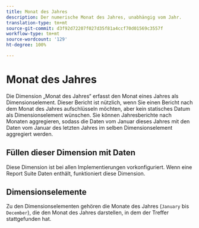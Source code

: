 ```yaml
---
title: Monat des Jahres
description: Der numerische Monat des Jahres, unabhängig vom Jahr.
translation-type: tm+mt
source-git-commit: d3f92d72207f027d35f81a4ccf70d01569c3557f
workflow-type: tm+mt
source-wordcount: '129'
ht-degree: 100%

---
```



# Monat des Jahres

Die Dimension „Monat des Jahres“ erfasst den Monat eines Jahres als Dimensionselement. Dieser Bericht ist nützlich, wenn Sie einen Bericht nach dem Monat des Jahres aufschlüsseln möchten, aber kein statisches Datum als Dimensionselement wünschen. Sie können Jahresberichte nach Monaten aggregieren, sodass die Daten vom Januar dieses Jahres mit den Daten vom Januar des letzten Jahres im selben Dimensionselement aggregiert werden.

## Füllen dieser Dimension mit Daten

Diese Dimension ist bei allen Implementierungen vorkonfiguriert. Wenn eine Report Suite Daten enthält, funktioniert diese Dimension.

## Dimensionselemente

Zu den Dimensionselementen gehören die Monate des Jahres (`January` bis `December`), die den Monat des Jahres darstellen, in dem der Treffer stattgefunden hat.
